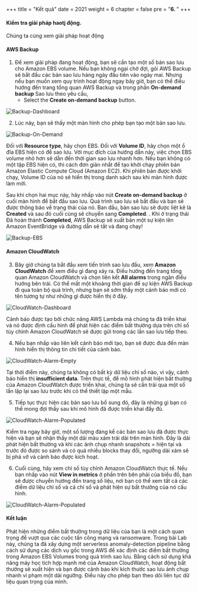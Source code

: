 +++
title = "Kết quả"
date = 2021
weight = 6
chapter = false
pre = "<b>6. </b>"
+++

#### Kiểm tra giải pháp haotj động.

Chúng ta cùng xem giải pháp hoạt động

#### AWS Backup

1. Để xem giải pháp đang hoạt động, bạn sẽ cần tạo một số bản sao lưu cho Amazon EBS volume. Nếu bạn không ngại chờ đợi, gói AWS Backup sẽ bắt đầu các bản sao lưu hàng ngày đầu tiên vào ngày mai. Nhưng nếu bạn muốn xem quy trình hoạt động ngay bây giờ, bạn có thể điều hướng đến trang tổng quan AWS Backup và trong phần **On-demand backup** Sao lưu theo yêu cầu,
   + Select the **Create on-demand backup** button.

![Backup-Dashboard](/images/6.WalkthroughResult/001-Backup-Dashboard.png?featherlight=false&width=90pc)


2. Lúc này, bạn sẽ thấy một màn hình cho phép bạn tạo một bản sao lưu.

![Backup-On-Demand](/images/6.WalkthroughResult/002-Backup-On-Demand.png?featherlight=false&width=90pc)

  Đối với **Resource type**, hãy chọn EBS. Đối với **Volume ID**, hãy chọn một ổ đĩa EBS hiện có để sao lưu. Với mục đích của hướng dẫn này, việc chọn EBS volume nhỏ hơn sẽ dẫn đến thời gian sao lưu nhanh hơn. Nếu bạn không có một tập EBS hiện có, thì cách đơn giản nhất để tạo khởi chạy phiên bản Amazon Elastic Compute Cloud (Amazon EC2). Khi phiên bản được khởi chạy, Volume ID của nó sẽ hiển thị trong danh sách sau khi màn hình được làm mới.

  Sau khi chọn hai mục này, hãy nhấp vào nút **Create on-demand backup** ở cuối màn hình để bắt đầu sao lưu. Quá trình sao lưu sẽ bắt đầu và bạn sẽ được thông báo về trạng thái của nó. Ban đầu, bản sao lưu sẽ được liệt kê là  **Created** và sau đó cuối cùng sẽ chuyển sang **Completed**. . Khi ở trạng thái Đã hoàn thành **Completed**, AWS Backup sẽ xuất bản một sự kiện lên Amazon EventBridge và đường dẫn sẽ tắt và đang chạy!

  ![Backup-EBS](/images/6.WalkthroughResult/007-Backup-ebs.PNG?featherlight=false&width=90pc)

#### Amazon CloudWatch

3. Bây giờ chúng ta bắt đầu xem tiến trình sao lưu đầu, xem **Amazon CloudWatch** để xem điều gì đang xảy ra. Điều hướng đến trang tổng quan Amazon CloudWatch và chọn liên kết **All alarms** trong ngăn điều hướng bên trái. Có thể mất một khoảng thời gian để sự kiện AWS Backup đi qua toàn bộ quá trình, nhưng bạn sẽ sớm thấy một cảnh báo mới có tên tương tự như những gì được hiển thị ở đây.

![CloudWatch-Dashboard](/images/6.WalkthroughResult/003-CloudWatch-Dashboard.png?featherlight=false&width=90pc)

Cảnh báo được tạo bởi chức năng AWS Lambda mà chúng ta đã triển khai và nó được định cấu hình để phát hiện các điểm bất thường dựa trên chỉ số tùy chỉnh Amazon CloudWatch sẽ được gửi trong các lần sao lưu tiếp theo.

4. Nếu bạn nhấp vào liên kết cảnh báo mới tạo, bạn sẽ được đưa đến màn hình hiển thị thông tin chi tiết của cảnh báo.

![CloudWatch-Alarm-Empty](/images/6.WalkthroughResult/004-CloudWatch-Alarm-Empty.png?featherlight=false&width=90pc)

Tại thời điểm này, chúng ta không có bất kỳ dữ liệu chỉ số nào, vì vậy, cảnh báo hiển thị **insufficient data**. Trên thực tế, để mô hình phát hiện bất thường của Amazon CloudWatch được triển khai, chúng ta sẽ cần trải qua một số lần lặp lại sao lưu trước khi có thể thiết lập một mẫu.

5. Tiếp tục thực hiện các bản sao lưu bổ sung đó, đây là những gì bạn có thể mong đợi thấy sau khi mô hình đã được triển khai đầy đủ.

![CloudWatch-Alarm-Populated](/images/6.WalkthroughResult/005-CloudWatch-Alarm-Populated.png?featherlight=false&width=90pc)

Kiểm tra ngay bây giờ, một số lượng đáng kể các bản sao lưu đã được thực hiện và bạn sẽ nhận thấy một dải màu xám trải dài trên màn hình. Đây là dải phát hiện bất thường và khi các ảnh chụp nhanh snapshots = hiện tại và trước đó được so sánh và có quá nhiều blocks thay đổi, ngưỡng dải xám sẽ bị phá vỡ và cảnh báo được kích hoạt.

6. Cuối cùng, hãy xem chỉ số tùy chỉnh Amazon CloudWatch thực tế. Nếu bạn nhấp vào nút **View in metrics** ở phần trên bên phải của biểu đồ, bạn sẽ được chuyển hướng đến trang số liệu, nơi bạn có thể xem tất cả các điểm dữ liệu chỉ số và cả chỉ số và phát hiện sự bất thường của nó cấu hình.

![CloudWatch-Alarm-Populated](/images/6.WalkthroughResult/006-CloudWatch-Metrics.png?featherlight=false&width=90pc)

#### Kết luận

Phát hiện những điểm bất thường trong dữ liệu của bạn là một cách quan trọng để vượt qua các cuộc tấn công mạng và ransomware. Trong bài Lab này, chúng ta đã xây dựng một serverless anomaly-detection pipeline bằng cách sử dụng các dịch vụ gốc trong AWS để xác định các điểm bất thường trong Amazon EBS Volumes trong quá trình sao lưu. Bằng cách sử dụng khả năng máy học tích hợp mạnh mẽ của Amazon CloudWatch, hoạt động bất thường sẽ xuất hiện và bạn được cảnh báo khi kích thước sao lưu ảnh chụp nhanh vi phạm một dải ngưỡng. Điều này cho phép bạn theo dõi liên tục dữ liệu quan trọng của mình.